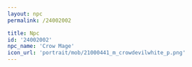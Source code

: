 ```yaml
---
layout: npc
permalink: /24002002

title: Npc
id: '24002002'
npc_name: 'Crow Mage'
icon_url: 'portrait/mob/21000441_m_crowdevilwhite_p.png'
---
```

